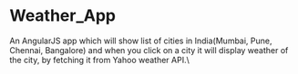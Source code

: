 # Weather_App
An AngularJS app which will show list of cities in India(Mumbai, Pune, Chennai, Bangalore) and when you click on a city it will display weather of the city, by fetching it from Yahoo weather API.\
